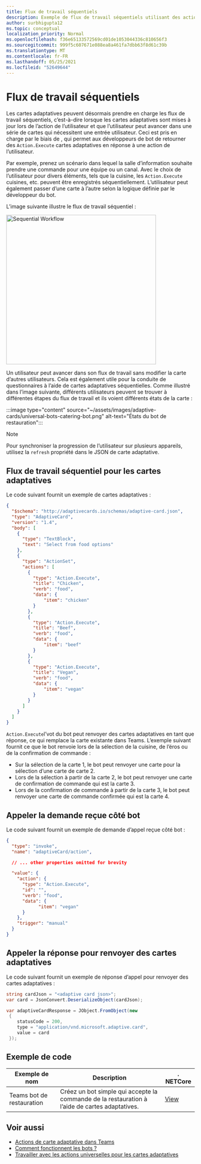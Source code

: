 ```yaml
---
title: Flux de travail séquentiels
description: Exemple de flux de travail séquentiels utilisant des actions universelles
author: surbhigupta12
ms.topic: conceptual
localization_priority: Normal
ms.openlocfilehash: f36e65133572569cd01de1053044336c810656f3
ms.sourcegitcommit: 999f5c607671e088ea8a461fa7dbb63f8d61c39b
ms.translationtype: MT
ms.contentlocale: fr-FR
ms.lasthandoff: 05/25/2021
ms.locfileid: "52649644"
---
```

# <a name="sequential-workflows"></a>Flux de travail séquentiels

Les cartes adaptatives peuvent désormais prendre en charge les flux de travail séquentiels, c’est-à-dire lorsque les cartes adaptatives sont mises à jour lors de l’action de l’utilisateur et que l’utilisateur peut avancer dans une série de cartes qui nécessitent une entrée utilisateur. Ceci est pris en charge par le biais de , qui permet aux développeurs de bot de retourner des `Action.Execute` cartes adaptatives en réponse à une action de l’utilisateur.

Par exemple, prenez un scénario dans lequel la salle d’information souhaite prendre une commande pour une équipe ou un canal. Avec le choix de l’utilisateur pour divers éléments, tels que la cuisine, les `Action.Execute` cuisines, etc. peuvent être enregistrés séquentiellement. L’utilisateur peut également passer d’une carte à l’autre selon la logique définie par le développeur du bot. <br/>

L’image suivante illustre le flux de travail séquentiel :

<img src="~/assets/images/bots/sequentialWorkflow.gif" alt="Sequential Workflow" width="400"/>

Un utilisateur peut avancer dans son flux de travail sans modifier la carte d’autres utilisateurs. Cela est également utile pour la conduite de questionnaires à l’aide de cartes adaptatives séquentielles. Comme illustré dans l’image suivante, différents utilisateurs peuvent se trouver à différentes étapes du flux de travail et ils voient différents états de la carte :

:::image type="content" source="~/assets/images/adaptive-cards/universal-bots-catering-bot.png" alt-text="États du bot de restauration":::

> [!NOTE]
> Pour synchroniser la progression de l’utilisateur sur plusieurs appareils, utilisez la `refresh` propriété dans le JSON de carte adaptative.

## <a name="sequential-workflow-for-adaptive-cards"></a>Flux de travail séquentiel pour les cartes adaptatives

Le code suivant fournit un exemple de cartes adaptatives :

```JSON
{
  "$schema": "http://adaptivecards.io/schemas/adaptive-card.json",
  "type": "AdaptiveCard",
  "version": "1.4",
  "body": [
    {
      "type": "TextBlock",
      "text": "Select from food options"
    },
    { 
      "type": "ActionSet",
      "actions": [
        {
          "type": "Action.Execute",
          "title": "Chicken",
          "verb": "food",
          "data": {
              "item": "chicken"
          }
        },
        {
          "type": "Action.Execute",
          "title": "Beef",
          "verb": "food",
          "data": {
              "item": "beef"
          }
        },
        {
          "type": "Action.Execute",
          "title": "Vegan",
          "verb": "food",
          "data": {
              "item": "vegan"
          }
        }
      ]
    }
  ]
}
```

`Action.Execute`l’vot du bot peut renvoyer des cartes adaptatives en tant que réponse, ce qui remplace la carte existante dans Teams.
L’exemple suivant fournit ce que le bot renvoie lors de la sélection de la cuisine, de l’éros ou de la confirmation de commande :

* Sur la sélection de la carte 1, le bot peut renvoyer une carte pour la sélection d’une carte de carte 2.
* Lors de la sélection à partir de la carte 2, le bot peut renvoyer une carte de confirmation de commande qui est la carte 3.
* Lors de la confirmation de commande à partir de la carte 3, le bot peut renvoyer une carte de commande confirmée qui est la carte 4.

## <a name="invoke-request-received-on-bot-side"></a>Appeler la demande reçue côté bot

Le code suivant fournit un exemple de demande d’appel reçue côté bot :

```JSON
{ 
  "type": "invoke",
  "name": "adaptiveCard/action",

  // ... other properties omitted for brevity

  "value": { 
    "action": { 
      "type": "Action.Execute", 
      "id": "", 
      "verb": "food",
      "data": { 
            "item": "vegan"
      } 
    },
    "trigger": "manual" 
  }
}
```

## <a name="invoke-response-to-return-adaptive-cards"></a>Appeler la réponse pour renvoyer des cartes adaptatives

Le code suivant fournit un exemple de réponse d’appel pour renvoyer des cartes adaptatives :

```C#
string cardJson = "<adaptive card json>";
var card = JsonConvert.DeserializeObject(cardJson);

var adaptiveCardResponse = JObject.FromObject(new
 {
    statusCode = 200,
    type = "application/vnd.microsoft.adaptive.card",
    value = card
 });
```

## <a name="code-sample"></a>Exemple de code

|Exemple de nom | Description | . NETCore |
|----------------|-----------------|--------------|
| Teams bot de restauration | Créez un bot simple qui accepte la commande de la restauration à l’aide de cartes adaptatives. |[View](https://github.com/OfficeDev/Microsoft-Teams-Samples/tree/main/samples/bot-teams-catering/csharp)|

## <a name="see-also"></a>Voir aussi

* [Actions de carte adaptative dans Teams](~/task-modules-and-cards/cards/cards-actions.md#adaptive-cards-actions)
* [Comment fonctionnent les bots ?](/azure/bot-service/bot-builder-basics?view=azure-bot-service-4.0&preserve-view=true)
* [Travailler avec les actions universelles pour les cartes adaptatives](Work-with-universal-actions-for-adaptive-cards.md)
